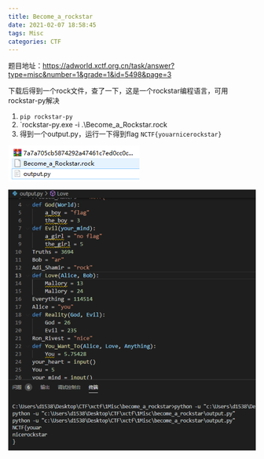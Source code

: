 ```yaml
---
title: Become_a_rockstar
date: 2021-02-07 18:58:45
tags: Misc
categories: CTF
---
```


题目地址：https://adworld.xctf.org.cn/task/answer?type=misc&number=1&grade=1&id=5498&page=3

下载后得到一个rock文件，查了一下，这是一个rockstar编程语言，可用rockstar-py解决

1. `pip rockstar-py`
2.  `rockstar-py.exe -i .\Become_a_Rockstar.rock
3. 得到一个output.py，运行一下得到flag      `NCTF{youarnicerockstar}`

![](Become-a-rockstar/%E6%8D%95%E8%8E%B7.PNG)

![](Become-a-rockstar/1%E6%8D%95%E8%8E%B7.PNG)